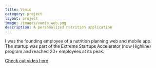 ```yaml
---
title: Venio
category: project
layout: project
image: /images/venio_web.png
description: A personalized nutrition application
---
```

I was the founding employee of a nutrition planning web and mobile app. The
startup was part of the Extreme Startups Accelerator (now Highline) program and
reached 20+ employees at its peak.
<p>
  <a href="http://vimeo.com/47831385">Check out video here</a>
</p>
